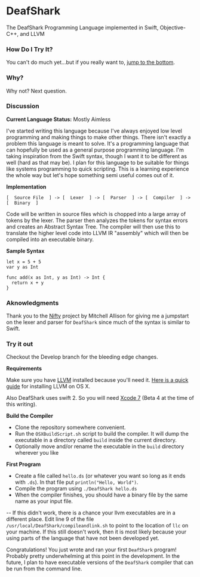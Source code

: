 # DeafShark
The DeafShark Programming Language implemented in Swift, Objective-C++, and LLVM

### How Do I Try It?
You can't do much yet...but if you really want to, [jump to the bottom](https://github.com/SlayterDev/DeafShark#try-it-out).

### Why?
Why not? Next question.

### Discussion
**Current Language Status:** Mostly Aimless

I've started writing this language because I've always enjoyed low level programming and making things to make other things.
There isn't exactly a problem this language is meant to solve. It's a programming language that can hopefully be used as a general
purpose programming language. I'm taking inspiration from the Swift syntax, though I want it to be different as well (hard as that
may be). I plan for this language to be suitable for things like systems programming to quick scripting. This is a learning
experience the whole way but let's hope something semi useful comes out of it.

**Implementation**

    [  Source File  ] -> [  Lexer  ] -> [  Parser  ] -> [  Compiler  ] -> [  Binary  ]

Code will be written in source files which is chopped into a large array of tokens by the lexer. The parser then analyzes the tokens
for syntax errors and creates an Abstract Syntax Tree. The compiler will then use this to translate the higher level code into 
LLVM IR "assembly" which will then be compiled into an executable binary.

**Sample Syntax**

    let x = 5 + 5
    var y as Int
    
    func add(x as Int, y as Int) -> Int {
      return x + y
    }

### Aknowledgments
Thank you to the [Nifty](https://github.com/mitchellallison/nifty) project by Mitchell Allison for giving me a jumpstart on
the lexer and parser for `DeafShark` since much of the syntax is similar to Swift.

### Try it out
Checkout the Develop branch for the bleeding edge changes.

**Requirements**

Make sure you have [LLVM](http://llvm.org) installed because you'll need it. [Here is a quick guide](https://github.com/SlayterDev/DeafShark/wiki/Install-LLVM) for installing LLVM on OS X.

Also DeafShark uses swift 2. So you will need [Xcode 7](https://developer.apple.com/xcode/downloads/) (Beta 4 at the time of this writing).

**Build the Compiler**

* Clone the repository somewhere convenient. 
* Run the `OSXBuildScript.sh` script to build the compiler. It will dump the executable in a directory called `build` inside the current directory.
* Optionally move and/or rename the executable in the `build` directory wherever you like

**First Program**

* Create a file called `hello.ds` (or whatever you want so long as it ends with `.ds`). In that file put `println("Hello, World")`.
* Compile the program using `./DeafShark hello.ds`
* When the compiler finishes, you should have a binary file by the same name as your input file. 

-- If this didn't work, there is a chance your llvm executables are in a different place. Edit line 9 of the file `/usr/local/DeafShark/compileandlink.sh` to point to the location of `llc` on your machine. If this still doesn't work, then it is most likely because your using parts of the language that have not been developed yet.

Congratulations! You just wrote and ran your first `DeafShark` program! Probably pretty underwhelming at this point in the development. In the future, I plan to have executable versions of the `DeafShark` compiler that can be run from the command line.
